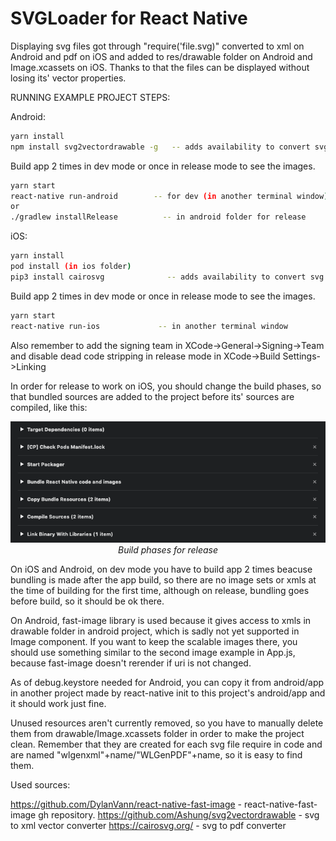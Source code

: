 # SVGLoader for React Native
Displaying svg files got through "require('file.svg)" converted to xml on Android and pdf on iOS and added to res/drawable folder on Android and Image.xcassets on iOS. Thanks to that the files can be displayed without losing its' vector properties.

RUNNING EXAMPLE PROJECT STEPS:

Android:

```bash
yarn install
npm install svg2vectordrawable -g   -- adds availability to convert svg to xml
```
Build app 2 times in dev mode or once in release mode to see the images.
```bash
yarn start
react-native run-android        -- for dev (in another terminal window)
or
./gradlew installRelease          -- in android folder for release
```

iOS:

```bash
yarn install
pod install (in ios folder)
pip3 install cairosvg              -- adds availability to convert svg to pdf
```
Build app 2 times in dev mode or once in release mode to see the images.
```bash
yarn start
react-native run-ios             -- in another terminal window
```

Also remember to add the signing team in XCode->General->Signing->Team
and disable dead code stripping in release mode in XCode->Build Settings->Linking

In order for release to work on iOS, you should change the build phases, so that bundled sources are added to the project before its' sources are compiled, like this:

<p align="center" >
  <kbd>
    <img src="https://github.com/WoLewicki/react-native-svg-loader/blob/master/example/buildPhases.png" title="Build Phases" float="left">
  </kbd>
  <br>
  <em>Build phases for release</em>
</p>

On iOS and Android, on dev mode you have to build app 2 times beacuse bundling is made after the app build, so there are no image sets or xmls at the time of building for the first time, although on release, bundling goes before build, so it should be ok there.

On Android, fast-image library is used because it gives access to xmls in drawable folder in android project, which is sadly not yet supported in Image component. If you want to keep the scalable images there, you should use something similar to the second image example in App.js, because fast-image doesn't rerender if uri is not changed.

As of debug.keystore needed for Android, you can copy it from android/app in another project made by react-native init to this project's android/app and it should work just fine.

Unused resources aren't currently removed, so you have to manually delete them from drawable/Image.xcassets folder in order to make the project clean. Remember that they are created for each svg file require in code and are named "wlgenxml"+name/"WLGenPDF"+name, so it is easy to find them.


Used sources:

https://github.com/DylanVann/react-native-fast-image - react-native-fast-image gh repository.
https://github.com/Ashung/svg2vectordrawable         - svg to xml vector converter
https://cairosvg.org/                                - svg to pdf converter
